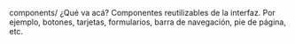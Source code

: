 components/
¿Qué va acá?
Componentes reutilizables de la interfaz. Por ejemplo, botones, tarjetas, formularios, barra de navegación, pie de página, etc.